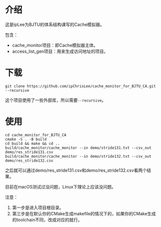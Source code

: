 # 介绍

这是ipLee为BJTU的体系结构课写的Cache模拟器。

包含：

* cache_monitor项目：即Cache模拟器主体。
* access_list_gen项目：用来生成访问地址的项目。



# 下载

```shell
git clone https://github.com/ipChrisLee/cache_monitor_for_BJTU_CA.git --recursive
```

这个项目使用了一些外部库，所以需要`--recursive`。



# 使用

```shell
cd cache_monitor_for_BJTU_CA
cmake -S . -B build
cd build && make && cd ..
build/cache_monitor/cache_monitor --in demo/stride131.txt --csv_out demo/res_stride131.csv
build/cache_monitor/cache_monitor --in demo/stride132.txt --csv_out demo/res_stride132.csv
```

之后就可以通过demo/res_stride131.csv和demo/res_stride132.csv看两个结果。

目前在macOS测试过没问题，Linux下理论上应该没问题。

注意：

1. 第一步是进入项目根目录。
2. 第三步是在默认你的CMake生成makefile的情况下的，如果你的CMake生成的toolchain不同，改成对应的就行。